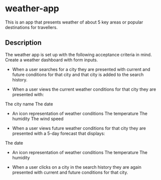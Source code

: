 # weather-app
This is an app that presents weather of about 5 key areas or popular destinations for travellers.

## Description
The weather app is set up with the following acceptance criteria in mind.
Create a weather dashboard with form inputs.

- When a user searches for a city they are presented with current and future conditions for that city and that city is added to the search history.

- When a user views the current weather conditions for that city they are presented with:

The city name
The date

- An icon representation of weather conditions
The temperature
The humidity
The wind speed

- When a user views future weather conditions for that city they are presented with a 5-day forecast that displays:

The date

- An icon representation of weather conditions
The temperature
The humidity

- When a user clicks on a city in the search history they are again presented with current and future conditions for that city.


